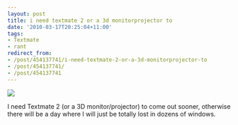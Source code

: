 ```yaml
---
layout: post
title: i need textmate 2 or a 3d monitorprojector to
date: '2010-03-17T20:25:04+11:00'
tags:
- Textmate
- rant
redirect_from:
- /post/454137741/i-need-textmate-2-or-a-3d-monitorprojector-to
- /post/454137741/
- /post/454137741
---
```

 ![](/img/posts/old/tumblr_kzf65svXDW1qb7ot5o1_1280.png)

I need Textmate 2 (or a 3D monitor/projector) to come out sooner, otherwise there will be a day where I will just be totally lost in dozens of windows.

